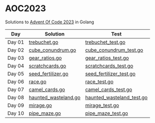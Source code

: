 # AOC2023
Solutions to [Advent Of Code 2023](https://adventofcode.com/) in Golang

Day | Solution | Test
--- | --- | --- 
Day 01 | [trebuchet.go](https://github.com/varunu28/AOC2023/blob/main/day01/trebuchet.go) | [trebuchet_test.go](https://github.com/varunu28/AOC2023/blob/main/day01/trebuchet_test.go)
Day 02 | [cube_conundrum.go](https://github.com/varunu28/AOC2023/blob/main/day02/cube_conundrum.go) | [cube_conundrum_test.go](https://github.com/varunu28/AOC2023/blob/main/day02/cube_conundrum_test.go)
Day 03 | [gear_ratios.go](https://github.com/varunu28/AOC2023/blob/main/day03/gear_ratios.go) | [gear_ratios_test.go](https://github.com/varunu28/AOC2023/blob/main/day03/gear_ratios_test.go)
Day 04 | [scratchcards.go](https://github.com/varunu28/AOC2023/blob/main/day04/scratchcards.go) | [scratchcards_test.go](https://github.com/varunu28/AOC2023/blob/main/day04/scratchcards_test.go)
Day 05 | [seed_fertilizer.go](https://github.com/varunu28/AOC2023/blob/main/day05/seed_fertilizer.go) | [seed_fertilizer_test.go](https://github.com/varunu28/AOC2023/blob/main/day05/seed_fertilizer_test.go)
Day 06 | [race.go](https://github.com/varunu28/AOC2023/blob/main/day06/race.go) | [race_test.go](https://github.com/varunu28/AOC2023/blob/main/day06/race_test.go)
Day 07 | [camel_cards.go](https://github.com/varunu28/AOC2023/blob/main/day07/camel_cards.go) | [camel_cards_test.go](https://github.com/varunu28/AOC2023/blob/main/day07/camel_cards_test.go)
Day 08 | [haunted_wasteland.go](https://github.com/varunu28/AOC2023/blob/main/day08/haunted_wasteland.go) | [haunted_wasteland_test.go](https://github.com/varunu28/AOC2023/blob/main/day08/haunted_wasteland_test.go)
Day 09 | [mirage.go](https://github.com/varunu28/AOC2023/blob/main/day09/mirage.go) | [mirage_test.go](https://github.com/varunu28/AOC2023/blob/main/day09/mirage_test.go)
Day 10 | [pipe_maze.go](https://github.com/varunu28/AOC2023/blob/main/day10/pipe_maze.go) | [pipe_maze_test.go](https://github.com/varunu28/AOC2023/blob/main/day10/pipe_maze_test.go)
